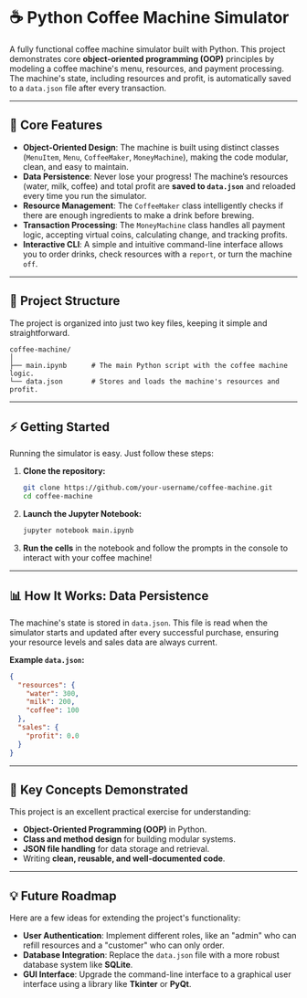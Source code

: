 # ☕ Python Coffee Machine Simulator

A fully functional coffee machine simulator built with Python. This project demonstrates core **object-oriented programming (OOP)** principles by modeling a coffee machine's menu, resources, and payment processing. The machine's state, including resources and profit, is automatically saved to a `data.json` file after every transaction.

-----

## 🚀 Core Features

  * **Object-Oriented Design**: The machine is built using distinct classes (`MenuItem`, `Menu`, `CoffeeMaker`, `MoneyMachine`), making the code modular, clean, and easy to maintain.
  * **Data Persistence**: Never lose your progress\! The machine’s resources (water, milk, coffee) and total profit are **saved to `data.json`** and reloaded every time you run the simulator.
  * **Resource Management**: The `CoffeeMaker` class intelligently checks if there are enough ingredients to make a drink before brewing.
  * **Transaction Processing**: The `MoneyMachine` class handles all payment logic, accepting virtual coins, calculating change, and tracking profits.
  * **Interactive CLI**: A simple and intuitive command-line interface allows you to order drinks, check resources with a `report`, or turn the machine `off`.

-----

## 📂 Project Structure

The project is organized into just two key files, keeping it simple and straightforward.

```
coffee-machine/
│
├── main.ipynb      # The main Python script with the coffee machine logic.
└── data.json       # Stores and loads the machine's resources and profit.
```

-----

## ⚡ Getting Started

Running the simulator is easy. Just follow these steps:

1.  **Clone the repository:**

    ```bash
    git clone https://github.com/your-username/coffee-machine.git
    cd coffee-machine
    ```

2.  **Launch the Jupyter Notebook:**

    ```bash
    jupyter notebook main.ipynb
    ```

3.  **Run the cells** in the notebook and follow the prompts in the console to interact with your coffee machine\!

-----

## 📊 How It Works: Data Persistence

The machine's state is stored in `data.json`. This file is read when the simulator starts and updated after every successful purchase, ensuring your resource levels and sales data are always current.

**Example `data.json`:**

```json
{
  "resources": {
    "water": 300,
    "milk": 200,
    "coffee": 100
  },
  "sales": {
    "profit": 0.0
  }
}
```

-----

## 🎯 Key Concepts Demonstrated

This project is an excellent practical exercise for understanding:

  * **Object-Oriented Programming (OOP)** in Python.
  * **Class and method design** for building modular systems.
  * **JSON file handling** for data storage and retrieval.
  * Writing **clean, reusable, and well-documented code**.

-----

## 💡 Future Roadmap

Here are a few ideas for extending the project's functionality:

  * **User Authentication**: Implement different roles, like an "admin" who can refill resources and a "customer" who can only order.
  * **Database Integration**: Replace the `data.json` file with a more robust database system like **SQLite**.
  * **GUI Interface**: Upgrade the command-line interface to a graphical user interface using a library like **Tkinter** or **PyQt**.
